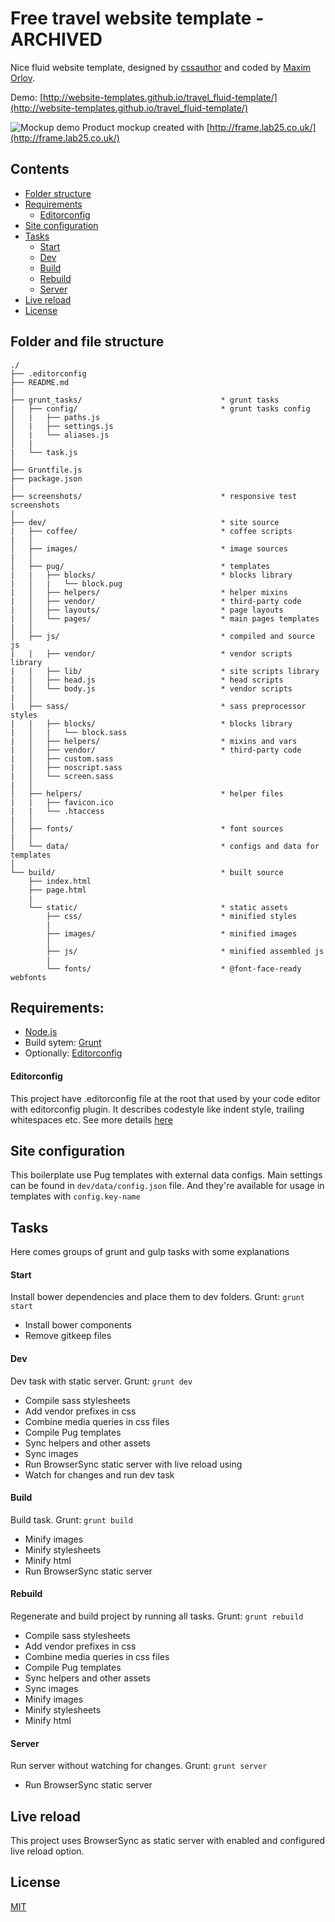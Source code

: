 # Free travel website template - ARCHIVED

Nice fluid website template, designed by [cssauthor](http://www.cssauthor.com/) and coded by [Maxim Orlov](https://github.com/orlovmax). 

Demo: [http://website-templates.github.io/travel_fluid-template/](http://website-templates.github.io/travel_fluid-template/)

![Mockup demo](screenshots/pic.jpg)
Product mockup created with [http://frame.lab25.co.uk/](http://frame.lab25.co.uk/)

## Contents
* [Folder structure](#folder-and-file-structure)
* [Requirements](#requirements)
    - [Editorconfig](#editorconfig)
* [Site configuration](#site-configuration)
* [Tasks](#tasks)
    - [Start](#start)
    - [Dev](#dev)
    - [Build](#build)
    - [Rebuild](#rebuild)
    - [Server](#server)
* [Live reload](#live-reload)
* [License](#license)

## Folder and file structure
```
./
├── .editorconfig
├── README.md
|
├── grunt_tasks/                               * grunt tasks
|   ├── config/                                * grunt tasks config
│   |   ├── paths.js
│   |   ├── settings.js
│   |   └── aliases.js
│   |
|   └── task.js
│
├── Gruntfile.js
├── package.json
|
├── screenshots/                               * responsive test screenshots
|
├── dev/                                       * site source
|   ├── coffee/                                * coffee scripts
|   │
│   ├── images/                                * image sources
|   │
│   ├── pug/                                   * templates
|   |   ├── blocks/                            * blocks library
|   │   |   └── block.pug
|   │   ├── helpers/                           * helper mixins
|   │   ├── vendor/                            * third-party code
|   │   ├── layouts/                           * page layouts
|   │   └── pages/                             * main pages templates
|   │
│   ├── js/                                    * compiled and source js
|   |   ├── vendor/                            * vendor scripts library
|   |   ├── lib/                               * site scripts library
|   │   ├── head.js                            * head scripts
|   │   └── body.js                            * vendor scripts
|   │
|   ├── sass/                                  * sass preprocessor styles
|   |   ├── blocks/                            * blocks library
|   │   |   └── block.sass
|   │   ├── helpers/                           * mixins and vars
|   │   ├── vendor/                            * third-party code
|   │   ├── custom.sass
|   │   ├── noscript.sass
|   │   └── screen.sass
|   │
│   ├── helpers/                               * helper files
|   |   ├── favicon.ico
|   |   └── .htaccess
|   │
│   ├── fonts/                                 * font sources
|   │
│   └── data/                                  * configs and data for templates
│
└── build/                                     * built source
    ├── index.html
    ├── page.html
    |
    └── static/                                * static assets
        ├── css/                               * minified styles
        |
        ├── images/                            * minified images
        │
        ├── js/                                * minified assembled js
        |
        └── fonts/                             * @font-face-ready webfonts

```

## Requirements:
- [Node.js](http://nodejs.org/)
- Build sytem: [Grunt](http://gruntjs.com/)
- Optionally: [Editorconfig](http://editorconfig.org/)

#### Editorconfig
This project have .editorconfig file at the root that used by your code editor with editorconfig plugin. It describes codestyle like indent style, trailing whitespaces etc. See more details [here](http://editorconfig.org/)

## Site configuration
This boilerplate use Pug templates with external data configs. 
Main settings can be found in `dev/data/config.json` file. And they're available for usage in templates with `config.key-name`

## Tasks
Here comes groups of grunt and gulp tasks with some explanations

#### Start 
Install bower dependencies and place them to dev folders.
Grunt: `grunt start`

* Install bower components
* Remove gitkeep files

#### Dev
Dev task with static server.
Grunt: `grunt dev`

* Compile sass stylesheets
* Add vendor prefixes in css
* Combine media queries in css files
* Compile Pug templates
* Sync helpers and other assets
* Sync images
* Run BrowserSync static server with live reload using 
* Watch for changes and run dev task


#### Build 
Build task.
Grunt: `grunt build`

* Minify images
* Minify stylesheets
* Minify html
* Run BrowserSync static server 


#### Rebuild 
Regenerate and build project by running all tasks.
Grunt: `grunt rebuild`

* Compile sass stylesheets
* Add vendor prefixes in css
* Combine media queries in css files
* Compile Pug templates
* Sync helpers and other assets
* Sync images
* Minify images
* Minify stylesheets
* Minify html

#### Server 
Run server without watching for changes.
Grunt: `grunt server`

* Run BrowserSync static server

## Live reload 
This project uses BrowserSync as static server with enabled and configured live reload option.

## License
[MIT](http://opensource.org/licenses/MIT)
